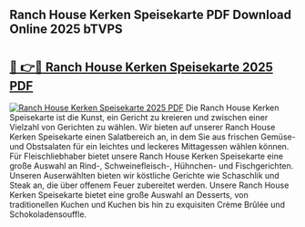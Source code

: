 ## Ranch House Kerken Speisekarte PDF Download Online 2025 bTVPS

# <h2><a href="http://gc9appr.nevu.top/?p=Ranch+House+Kerken+Speisekarte">🔗 👉🔴 Ranch House Kerken Speisekarte 2025 PDF</a></h2>

[![Ranch House Kerken Speisekarte 2025 PDF](https://i.imgur.com/dBaPXMq.png)](http://gc9appr.nevu.top/?p=Ranch+House+Kerken+Speisekarte)
Die Ranch House Kerken Speisekarte ist die Kunst, ein Gericht zu kreieren und zwischen einer Vielzahl von Gerichten zu wählen. Wir bieten auf unserer Ranch House Kerken Speisekarte einen Salatbereich an, in dem Sie aus frischen Gemüse- und Obstsalaten für ein leichtes und leckeres Mittagessen wählen können. Für Fleischliebhaber bietet unsere Ranch House Kerken Speisekarte eine große Auswahl an Rind-, Schweinefleisch-, Hühnchen- und Fischgerichten. Unseren Auserwählten bieten wir köstliche Gerichte wie Schaschlik und Steak an, die über offenem Feuer zubereitet werden. Unsere Ranch House Kerken Speisekarte bietet eine große Auswahl an Desserts, von traditionellen Kuchen und Kuchen bis hin zu exquisiten Crème Brûlée und Schokoladensouffle.

